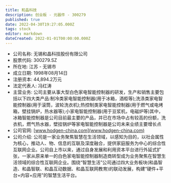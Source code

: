 ```yaml
---
title: 和晶科技
description: 创业板 - 元器件 - 300279
published: true
date: 2022-04-30T19:27:05.000Z
tags: stock
editor: markdown
dateCreated: 2022-01-01T00:00:00.000Z
---
```


- 公司名称: 无锡和晶科技股份有限公司
- 股票代码: 300279.SZ
- 所在地: 江苏 - 无锡市
- 成立日期: 1998年08月14日
- 注册资本: 44,894.2万元
- 法定代表人: 冯红涛
- 主营业务: 公司主要从事大型白色家电智能控制器的研发，生产和销售主要包括以下四大类产品:制冷类家电智能控制器(用于冰箱，酒柜等);洗涤类家电智能控制器(用于滚筒，波轮洗衣机);热控制类家电智能控制器(用于燃气或电烤箱，壁挂锅炉，热水器等);小家电智能控制器(用于豆浆机，电磁炉等)其中，冰箱智能控制器是公司目前最主要的产品，并已在市场中占有较高的份额，洗衣机，燃气热水器，壁挂锅炉等家电智能控制器是公司未来业绩主要增长点
- 公司官网: [www.hodgen-china.com](www.hodgen-china.com)
- 公司介绍: 公司是一家业务聚焦智慧在生活领域，以感知为目的，以社会属性为核心，推动人、物、信息的互联及深度融合，提供家庭服务为中心的综合性互联网企业。公司自上市以来，通过自身发展和利用资本平台进行外延式扩张，一家从原来单一的白色家电智能控制器制造商转型成为业务聚焦在智慧生活领域的综合性互联网企业。围绕“智慧生活”公司通过四大业务板块(和晶智造、和晶智联、和晶互动数据、和晶互联网教育)的联动发展，构建“硬件+平台+内容+应用”的智慧生活平台。


